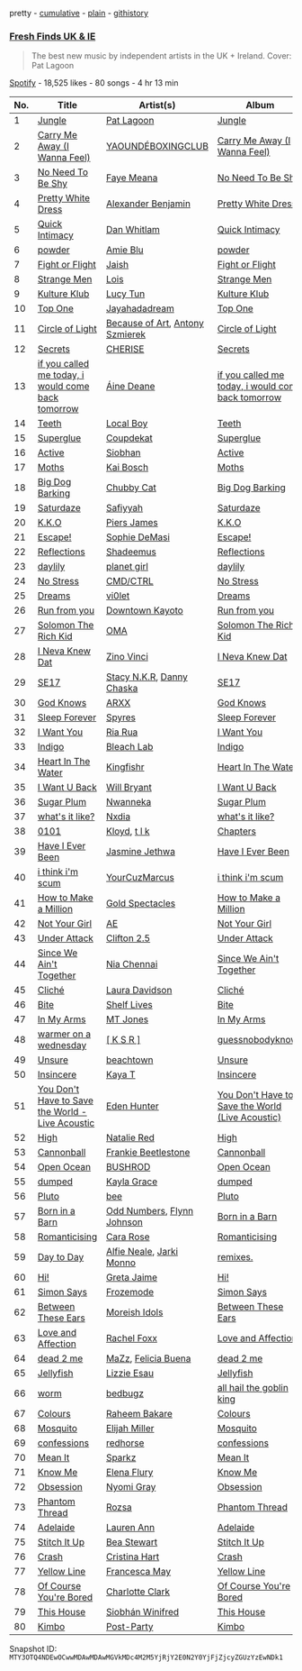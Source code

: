 pretty - [cumulative](/playlists/cumulative/37i9dQZF1DX7AqyNZFu97s.md) - [plain](/playlists/plain/37i9dQZF1DX7AqyNZFu97s) - [githistory](https://github.githistory.xyz/mackorone/spotify-playlist-archive/blob/main/playlists/plain/37i9dQZF1DX7AqyNZFu97s)

### [Fresh Finds UK & IE](https://open.spotify.com/playlist/37i9dQZF1DX7AqyNZFu97s)

> The best new music by independent artists in the UK + Ireland\. Cover: Pat Lagoon

[Spotify](https://open.spotify.com/user/spotify) - 18,525 likes - 80 songs - 4 hr 13 min

| No. | Title | Artist(s) | Album | Length |
|---|---|---|---|---|
| 1 | [Jungle](https://open.spotify.com/track/666HGPJuRGRcoAQk77yPBo) | [Pat Lagoon](https://open.spotify.com/artist/4WaDfJax1AahnapPlsWsDs) | [Jungle](https://open.spotify.com/album/2k3VfLxrSUfDh5dgv7UWlA) | 2:40 |
| 2 | [Carry Me Away \(I Wanna Feel\)](https://open.spotify.com/track/0JhUFxpDzbUwHgE39htZq7) | [YAOUNDÉBOXINGCLUB](https://open.spotify.com/artist/0DhFlKC8BmJcADqBXFEYZP) | [Carry Me Away \(I Wanna Feel\)](https://open.spotify.com/album/4lH4CzagnY2i6TTqxm1Z8c) | 4:17 |
| 3 | [No Need To Be Shy](https://open.spotify.com/track/3VxIjocaCYMksTd4TzkdVd) | [Faye Meana](https://open.spotify.com/artist/0IYLHzQ2biFwd5DNJUZ5yP) | [No Need To Be Shy](https://open.spotify.com/album/1VuHpYETdoOWSbTMnGRWCA) | 4:09 |
| 4 | [Pretty White Dress](https://open.spotify.com/track/6ExdLr5xQzrPTOtEwQkrOo) | [Alexander Benjamin](https://open.spotify.com/artist/4M1EwKYNg2mwMhkjXzk1us) | [Pretty White Dress](https://open.spotify.com/album/51QcpQ9dDPWFXxSY7AA2vr) | 1:49 |
| 5 | [Quick Intimacy](https://open.spotify.com/track/2q4aX1wz9lZCjgEeZKkX2a) | [Dan Whitlam](https://open.spotify.com/artist/4t4zanmCp0GBomHaX5hXt8) | [Quick Intimacy](https://open.spotify.com/album/5cq1wjcKBpzhYCHYWHQz8o) | 2:31 |
| 6 | [powder](https://open.spotify.com/track/2j9KFNoRm0AKJnxcLnMJUc) | [Amie Blu](https://open.spotify.com/artist/3WWvqxymB3Nypxej8XcQKC) | [powder](https://open.spotify.com/album/58tIfxPJU0jAZ5ZbjsmrCx) | 2:44 |
| 7 | [Fight or Flight](https://open.spotify.com/track/2kzbY8YdMYOqixsGcTZPx8) | [Jaish](https://open.spotify.com/artist/4gA27N5UFxsfcwEoZISYry) | [Fight or Flight](https://open.spotify.com/album/3xTVIOmlpSTf8AFt9UWA0O) | 4:05 |
| 8 | [Strange Men](https://open.spotify.com/track/5Cr4tPcAh3LOWy5M16PW34) | [Lois](https://open.spotify.com/artist/6qAYnkQmOOQCBPPmyd4lo1) | [Strange Men](https://open.spotify.com/album/0NeadghQH4M7QHdqRWYvPZ) | 2:58 |
| 9 | [Kulture Klub](https://open.spotify.com/track/1Qd1AhEkO0IoW2kzhmPjSC) | [Lucy Tun](https://open.spotify.com/artist/6OtMoXdFTNYbPwyx1M6Yk6) | [Kulture Klub](https://open.spotify.com/album/7mEQc1BDlbvZXom31KIEDT) | 2:13 |
| 10 | [Top One](https://open.spotify.com/track/4t2HqhJdYy86TKq00KDY13) | [Jayahadadream](https://open.spotify.com/artist/1Zr6I0quVpqoCSTs6TRCpo) | [Top One](https://open.spotify.com/album/4tjuqAjgS0nwm1kfR63Q8z) | 3:22 |
| 11 | [Circle of Light](https://open.spotify.com/track/6a6ui28fBRRlc0TcdXoIbM) | [Because of Art](https://open.spotify.com/artist/4Cmrx83CCgN8X1hkyhkUkq), [Antony Szmierek](https://open.spotify.com/artist/1odn2oz1bEsGWugQ8W3zhn) | [Circle of Light](https://open.spotify.com/album/1XJIRwvgrc6roiNKphMRHr) | 3:40 |
| 12 | [Secrets](https://open.spotify.com/track/5LOeNu6xrB63aba54GSTmc) | [CHERISE](https://open.spotify.com/artist/36J979CZNAI4GsrElYFUOC) | [Secrets](https://open.spotify.com/album/0hUK9ar148INK0u4OdIJxp) | 4:23 |
| 13 | [if you called me today, i would come back tomorrow](https://open.spotify.com/track/0ZhcTOA3jY10bgme6qpptW) | [Áine Deane](https://open.spotify.com/artist/3iXWRV73XvTRhpfoT6SPLU) | [if you called me today, i would come back tomorrow](https://open.spotify.com/album/7860oA85u1By2IkqmpXiAi) | 4:02 |
| 14 | [Teeth](https://open.spotify.com/track/0WVCLhaqfBVm8RutijCiMB) | [Local Boy](https://open.spotify.com/artist/34Ze0nb54KG3gietZGFZIj) | [Teeth](https://open.spotify.com/album/1cfCP9505PAGSh4eVmYQhS) | 3:32 |
| 15 | [Superglue](https://open.spotify.com/track/3e0ZdECpzQAXZIyyI9glBa) | [Coupdekat](https://open.spotify.com/artist/7dkxCFHMMu1kwCdmCA15i0) | [Superglue](https://open.spotify.com/album/1OEZ2Ct6bMGje4eldWOWjJ) | 2:06 |
| 16 | [Active](https://open.spotify.com/track/4CwrBq5IRj5Aem8cpWWE1M) | [Siobhan](https://open.spotify.com/artist/2kYZxUrWyJ5ju6JkkD5wYY) | [Active](https://open.spotify.com/album/4X2nQ4EmMN8zEWb9R5b63O) | 2:54 |
| 17 | [Moths](https://open.spotify.com/track/4Qq9DfuAHCqoUNX8y4vxNK) | [Kai Bosch](https://open.spotify.com/artist/6NvsbUgzHkjZK3ZUEWui41) | [Moths](https://open.spotify.com/album/6ToN4up7FEIeWVChNt8ppv) | 2:42 |
| 18 | [Big Dog Barking](https://open.spotify.com/track/4kEarTa6pcGd3TCN6CYGSm) | [Chubby Cat](https://open.spotify.com/artist/7BkztvqJQObg4NfzHxugrZ) | [Big Dog Barking](https://open.spotify.com/album/5z57cpq7qtolGiw2PIuGdJ) | 2:19 |
| 19 | [Saturdaze](https://open.spotify.com/track/5vBUrddrk4JmhapgU7JtmZ) | [Safiyyah](https://open.spotify.com/artist/07UzVz5qBaR5ZQcaRCYeIu) | [Saturdaze](https://open.spotify.com/album/01y5z9xXTz6wLEJOPo3EuK) | 2:06 |
| 20 | [K.K.O](https://open.spotify.com/track/3c7HwgYVv6d3kxOQGrYk0G) | [Piers James](https://open.spotify.com/artist/1M5jchd0rXJneek1xALRFW) | [K.K.O](https://open.spotify.com/album/6QMZWUgeNUjAqwaxgFsPFm) | 1:56 |
| 21 | [Escape!](https://open.spotify.com/track/47SPO3hXbl1Hauhd0NkDbi) | [Sophie DeMasi](https://open.spotify.com/artist/04T6bn9LSVviNkkR5YsDSS) | [Escape!](https://open.spotify.com/album/0CbkGWLlCjpCh3pqXMih5S) | 2:01 |
| 22 | [Reflections](https://open.spotify.com/track/51SkiXxURPgPkN1YJPjDtj) | [Shadeemus](https://open.spotify.com/artist/4YMVFIUN0CZGaZ3lvkHzLr) | [Reflections](https://open.spotify.com/album/20hzLLksWusd2QxePy6Dhe) | 3:52 |
| 23 | [daylily](https://open.spotify.com/track/7KEhaY7XiQl3bCi6a9DRGF) | [planet girl](https://open.spotify.com/artist/40DgzqFfLrkIx2mas3Bpfv) | [daylily](https://open.spotify.com/album/0Obq7BnH0KPhGNgs0IwZCV) | 2:33 |
| 24 | [No Stress](https://open.spotify.com/track/51dkS4zglcRYkPiWBDZSic) | [CMD/CTRL](https://open.spotify.com/artist/717wokHGfBLVAO7ZItnhox) | [No Stress](https://open.spotify.com/album/1r4TyrZCxi3Ofa7slTYpz6) | 3:45 |
| 25 | [Dreams](https://open.spotify.com/track/1jBf0Dktp8svrxEh364H5L) | [vi0let](https://open.spotify.com/artist/3ZzSaEjPW9zwhYfvId1l0Q) | [Dreams](https://open.spotify.com/album/1cYWo5RUIURdSHmpjcLu2z) | 3:06 |
| 26 | [Run from you](https://open.spotify.com/track/2hGgCuB3Cqmu92eULAiXhW) | [Downtown Kayoto](https://open.spotify.com/artist/1iq8YeJvyhHB44r0bJj8RR) | [Run from you](https://open.spotify.com/album/3CCw8H7YKnufmFZ0baD7vf) | 2:26 |
| 27 | [Solomon The Rich Kid](https://open.spotify.com/track/59NCKlKK57HFKf639C6UGR) | [OMA](https://open.spotify.com/artist/6tcltBYoeWDm2P6NoawNIT) | [Solomon The Rich Kid](https://open.spotify.com/album/1eplwqrsZKc4rPnkSQtRDR) | 3:12 |
| 28 | [I Neva Knew Dat](https://open.spotify.com/track/0IhBUYMq8Z7mZeqyavnyc0) | [Zino Vinci](https://open.spotify.com/artist/5Dqzm9gLDtQhy9mUEck1cK) | [I Neva Knew Dat](https://open.spotify.com/album/4qD3WZ4R4ZNWpLV3spSnZ5) | 1:55 |
| 29 | [SE17](https://open.spotify.com/track/4dzMtsZMsvl2cI5THF4cqj) | [Stacy N.K.R](https://open.spotify.com/artist/1UzBibT2gCadoWxVLRlq3U), [Danny Chaska](https://open.spotify.com/artist/6comUtFS2GIJEJ4E8kMUbP) | [SE17](https://open.spotify.com/album/6aqqtrkZgGo6AGWhASU0HC) | 3:22 |
| 30 | [God Knows](https://open.spotify.com/track/21d4LQbHVuzPruS53gIMYk) | [ARXX](https://open.spotify.com/artist/1pQ8qfxpuRJKEUFPGrf6Uc) | [God Knows](https://open.spotify.com/album/4CTHGfg4ccypcg0JbzsX1e) | 2:36 |
| 31 | [Sleep Forever](https://open.spotify.com/track/4BKHayZJtmyfm0NP8erXiC) | [Spyres](https://open.spotify.com/artist/0gu9FiIFp32jTZSCRhdqFO) | [Sleep Forever](https://open.spotify.com/album/0aruNZwXtrYUShnQJtqf1b) | 3:07 |
| 32 | [I Want You](https://open.spotify.com/track/64CWn4kbgfghtleoVRhnSJ) | [Ria Rua](https://open.spotify.com/artist/5MDQCswurtJyl1bigqfzki) | [I Want You](https://open.spotify.com/album/0TW1BwEEMw421oSTnkES3C) | 3:49 |
| 33 | [Indigo](https://open.spotify.com/track/745SWQcnr66ty7jdI0p7Io) | [Bleach Lab](https://open.spotify.com/artist/2B70zWgfCAGQ8o2ImS2bH8) | [Indigo](https://open.spotify.com/album/29xNyq5cem5oPVurNSBYcp) | 4:05 |
| 34 | [Heart In The Water](https://open.spotify.com/track/7dDCYIuw6YUvcO1nzl8hP5) | [Kingfishr](https://open.spotify.com/artist/6c2qQFq3xfxFJndX6wSe4f) | [Heart In The Water](https://open.spotify.com/album/5Uie78uNFG2u2VTVBA8ckG) | 3:23 |
| 35 | [I Want U Back](https://open.spotify.com/track/4AWpkYqsTao6hiUmanzsOB) | [Will Bryant](https://open.spotify.com/artist/2uJRUFEELBSNirlF7oFHea) | [I Want U Back](https://open.spotify.com/album/06Zno3s3R3EYWppTy3Ch5F) | 3:48 |
| 36 | [Sugar Plum](https://open.spotify.com/track/7CwJkHavYZejN2vPlD0H9M) | [Nwanneka](https://open.spotify.com/artist/3QxZ4kihiVSG6k22zVDvqW) | [Sugar Plum](https://open.spotify.com/album/553jPDmJwsROwZBb7AWGan) | 2:38 |
| 37 | [what's it like?](https://open.spotify.com/track/06UT5EKO1vsf0x1hr1AHFN) | [Nxdia](https://open.spotify.com/artist/0Dkj3iE06TJGxGIrGCmwVf) | [what's it like?](https://open.spotify.com/album/7KNOObXRkpC5GwtV14gEiD) | 3:19 |
| 38 | [0101](https://open.spotify.com/track/3WN5rtYKalSLobWAtEQ51m) | [Kloyd](https://open.spotify.com/artist/2KF47WT2Ju9B5tFlNU7Uz7), [t l k](https://open.spotify.com/artist/1i3lco9WAy7YqKzCIc3Ahd) | [Chapters](https://open.spotify.com/album/7ccvGMcywqBQXxSZ4vXkFX) | 3:52 |
| 39 | [Have I Ever Been](https://open.spotify.com/track/4yRS5wjodEe28wyWcTM5up) | [Jasmine Jethwa](https://open.spotify.com/artist/6FLqwgd1Ks0JvEmqpewIpv) | [Have I Ever Been](https://open.spotify.com/album/2NB8LDy6LsycfkiFHr8Nwv) | 2:53 |
| 40 | [i think i'm scum](https://open.spotify.com/track/4u3ICfPBa83niklr7idyVc) | [YourCuzMarcus](https://open.spotify.com/artist/2uzoLrIZDZiMtSWTh32x5N) | [i think i'm scum](https://open.spotify.com/album/2oRvewNgMmEJW5FijyNNM1) | 3:05 |
| 41 | [How to Make a Million](https://open.spotify.com/track/0yRMHBVDxbjBdoI06ASE8G) | [Gold Spectacles](https://open.spotify.com/artist/5bGWQ9mEBYAo0GYymwj2QV) | [How to Make a Million](https://open.spotify.com/album/2FScKqBtgYM1z5kp6zw4DB) | 3:44 |
| 42 | [Not Your Girl](https://open.spotify.com/track/5TxAP7e0niup50iZqXo2SV) | [AE](https://open.spotify.com/artist/4UWcOm40hIpudoHIcpQQxg) | [Not Your Girl](https://open.spotify.com/album/7HXUS4ESmgOsRVMIlO5Jl4) | 2:37 |
| 43 | [Under Attack](https://open.spotify.com/track/6Qu4DpEUy1iHsyc0HSzTWS) | [Clifton 2.5](https://open.spotify.com/artist/6m1tsPh6bZsqS5BTP8Tzu8) | [Under Attack](https://open.spotify.com/album/5d3XVcoNvAyJau39PvZpjq) | 3:01 |
| 44 | [Since We Ain't Together](https://open.spotify.com/track/7eB3zMEk2I77BCMx7a5fXD) | [Nia Chennai](https://open.spotify.com/artist/0iHJWiuW0rtMwtlLr0sPtR) | [Since We Ain't Together](https://open.spotify.com/album/49Lod646QQQAiS0pCeHucW) | 3:16 |
| 45 | [Cliché](https://open.spotify.com/track/3m1bdD8K7YvyNP8zACQ6Fw) | [Laura Davidson](https://open.spotify.com/artist/09HoJ8gs0b933TzQs0qvKf) | [Cliché](https://open.spotify.com/album/3OBpcICugDbe4JrTvvQUHJ) | 2:37 |
| 46 | [Bite](https://open.spotify.com/track/7L0QRXk8Yr1QUHruF10TWJ) | [Shelf Lives](https://open.spotify.com/artist/2RgHe4GuLjWoJmgdAOVubr) | [Bite](https://open.spotify.com/album/4CTR4308FLv0J234RjREIl) | 3:10 |
| 47 | [In My Arms](https://open.spotify.com/track/3MGufkA4i2p3o2A3wlHTwz) | [MT Jones](https://open.spotify.com/artist/0DLNLJyVZ55oPrSrsbiD5m) | [In My Arms](https://open.spotify.com/album/6rX4IDmiCEt9jog3cBNFyA) | 4:17 |
| 48 | [warmer on a wednesday](https://open.spotify.com/track/0QSjznhRo9urUmGuJ8SAAN) | [\[ K S R \]](https://open.spotify.com/artist/7BWjWVat8puiUriWads4kk) | [guessnobodyknows](https://open.spotify.com/album/4OlaEgHGLXjCKTWMVdtvbA) | 2:24 |
| 49 | [Unsure](https://open.spotify.com/track/42r5vuo3MCtihnYiHdybrV) | [beachtown](https://open.spotify.com/artist/20Gn0QldnmvNFLYxsa9vMI) | [Unsure](https://open.spotify.com/album/0yrpEQAkxqGmc40E7Jn44r) | 3:11 |
| 50 | [Insincere](https://open.spotify.com/track/7figjkt19nYRAuPNF9WFQd) | [Kaya T](https://open.spotify.com/artist/5QqzYRO8Pxtgc0yfs4LXQ8) | [Insincere](https://open.spotify.com/album/5u6xJl50ug1ofv4lQRymlP) | 3:09 |
| 51 | [You Don't Have to Save the World \- Live Acoustic](https://open.spotify.com/track/72AyO17N201ApAwlj4Lbse) | [Eden Hunter](https://open.spotify.com/artist/3gj3wnfr4hxEKKygT9r5IS) | [You Don't Have to Save the World \(Live Acoustic\)](https://open.spotify.com/album/0fw9qIRhnb1UYnW4j38RZS) | 3:10 |
| 52 | [High](https://open.spotify.com/track/4aLoyjHI2UfR55tJwgAj6J) | [Natalie Red](https://open.spotify.com/artist/38EW5PoQXJSd0tRuhmMbFL) | [High](https://open.spotify.com/album/7m8hVydvqkepqCj2WjffvS) | 2:36 |
| 53 | [Cannonball](https://open.spotify.com/track/1ZEqZyOunFxQqiKwrLYFcq) | [Frankie Beetlestone](https://open.spotify.com/artist/3P9q1XRVPpimotcMCGOFqH) | [Cannonball](https://open.spotify.com/album/2Uw4O0i1AeT0Ea1ZmqRz8l) | 3:30 |
| 54 | [Open Ocean](https://open.spotify.com/track/2x09yzqiWF8fnu61FidHkh) | [BUSHROD](https://open.spotify.com/artist/7gban0JAsN3TX4BLGqmYOy) | [Open Ocean](https://open.spotify.com/album/2DDBkauuEWKixDxDimFFkP) | 3:23 |
| 55 | [dumped](https://open.spotify.com/track/1GLTKz1d14nf3XlT2tLpVC) | [Kayla Grace](https://open.spotify.com/artist/12dfSc1rVtEea2qMe38v3T) | [dumped](https://open.spotify.com/album/1bcuBWVW48T7OdLpTqIVyg) | 2:45 |
| 56 | [Pluto](https://open.spotify.com/track/0MB0r8kV3q5Ev5wnus5sW2) | [bee](https://open.spotify.com/artist/67cRv3IqYI4b4rZTUg7BBs) | [Pluto](https://open.spotify.com/album/4smzOknX4k64uDt1wDYHkd) | 3:44 |
| 57 | [Born in a Barn](https://open.spotify.com/track/6JmJPUXPUIYo4NkijZIYLe) | [Odd Numbers](https://open.spotify.com/artist/32JiqL3jyFqx0K8osNYKU6), [Flynn Johnson](https://open.spotify.com/artist/0ZyGGlQfGnXKOUMdsb3biT) | [Born in a Barn](https://open.spotify.com/album/6yIRB5MUndwdymyYuGZbkI) | 2:57 |
| 58 | [Romanticising](https://open.spotify.com/track/1CYxZmTGyguRiD4YR5fjBM) | [Cara Rose](https://open.spotify.com/artist/3sFRw2rNSs7K5ZS842Idr5) | [Romanticising](https://open.spotify.com/album/4chppR0Ex91CGh27Q0RJob) | 3:30 |
| 59 | [Day to Day](https://open.spotify.com/track/0tp5v2Pw6EelqJzjBKPGCx) | [Alfie Neale](https://open.spotify.com/artist/3kMEpQS5iaBwIvrudhKYmG), [Jarki Monno](https://open.spotify.com/artist/7Md7xD1AXk3BJ5Jl21H7fg) | [remixes.](https://open.spotify.com/album/22vSnj6pQ7e7w7eGL7zIdd) | 2:56 |
| 60 | [Hi!](https://open.spotify.com/track/4qnEWaFBLZc62RFLKyCid6) | [Greta Jaime](https://open.spotify.com/artist/2L5LSUhkLo20iqPTNA5aC5) | [Hi!](https://open.spotify.com/album/5IwUIN1BIAmOw3X6hTJIeK) | 3:28 |
| 61 | [Simon Says](https://open.spotify.com/track/3hlOO4psHt2sp7pftuDNTc) | [Frozemode](https://open.spotify.com/artist/2BhOQjsvbHRatFkBLkjmu5) | [Simon Says](https://open.spotify.com/album/4ajsOmGcK1SPzzy6YNGohm) | 2:30 |
| 62 | [Between These Ears](https://open.spotify.com/track/7uGjthVtNKLjVyLWyehDoW) | [Moreish Idols](https://open.spotify.com/artist/7DoCMYqpSbn3kgBSWDpnLP) | [Between These Ears](https://open.spotify.com/album/4xjw443AP00hYrPylWLno6) | 3:47 |
| 63 | [Love and Affection](https://open.spotify.com/track/1vJNibSAtRmiCgdDIWLEaN) | [Rachel Foxx](https://open.spotify.com/artist/0t1kdZKkHiXCdjQBVbnN0a) | [Love and Affection](https://open.spotify.com/album/3vSPbXrNhO1ufhv2Qx3G5b) | 2:53 |
| 64 | [dead 2 me](https://open.spotify.com/track/32qU7OJnB1HMdUXAeiqNnv) | [MaZz](https://open.spotify.com/artist/107O5LIqkinsrUzpFr9gu7), [Felicia Buena](https://open.spotify.com/artist/2edjm4uUeTM4iIa7NvKDPs) | [dead 2 me](https://open.spotify.com/album/6QXNOUHKwXK9qt8ZaXDbbM) | 4:18 |
| 65 | [Jellyfish](https://open.spotify.com/track/5miXWvZSKWYr4W3MR27z87) | [Lizzie Esau](https://open.spotify.com/artist/3E2PKHxfpNa2R6N3RIpa8S) | [Jellyfish](https://open.spotify.com/album/5lYRdMHU1chHG2AKzkO72o) | 3:32 |
| 66 | [worm](https://open.spotify.com/track/2mHLkoaZN8uEjGH9QHTQoX) | [bedbugz](https://open.spotify.com/artist/6xJNxUyZUIaEsIS2LL9t6U) | [all hail the goblin king](https://open.spotify.com/album/1mLH9fjLiAjB2daczIKP9m) | 2:16 |
| 67 | [Colours](https://open.spotify.com/track/4kAZK0R5sz85zfRWdzTJu3) | [Raheem Bakare](https://open.spotify.com/artist/40IuUXbYWhw6UcfU7hHmpM) | [Colours](https://open.spotify.com/album/418RtvJgdu07bflQaBlJm8) | 3:17 |
| 68 | [Mosquito](https://open.spotify.com/track/3p5I5YZWnp81bcAvUzVHa3) | [Elijah Miller](https://open.spotify.com/artist/5EiOwophtTAR0ZaPfXuK5a) | [Mosquito](https://open.spotify.com/album/1eUSbAtW5RZmiuWEDmCxYe) | 2:52 |
| 69 | [confessions](https://open.spotify.com/track/2p0jJSHRku5Y6OJwmyoUIy) | [redhorse](https://open.spotify.com/artist/1maxPRllLq3HwNvtDb1jMV) | [confessions](https://open.spotify.com/album/58i5yD9lydmJvWk34WtUm5) | 2:10 |
| 70 | [Mean It](https://open.spotify.com/track/1FTchUMLQvhXjbUjcDjHt5) | [Sparkz](https://open.spotify.com/artist/3wKN85pgXHwvP8mTt7dVJf) | [Mean It](https://open.spotify.com/album/1OmMwyd5tCXVlafItehP2I) | 3:41 |
| 71 | [Know Me](https://open.spotify.com/track/4FEeZbbhWug8dtovBPOP5D) | [Elena Flury](https://open.spotify.com/artist/3Qje1fgX9cfwugPCAG6Uuy) | [Know Me](https://open.spotify.com/album/0ed5iyx8G926coPxvBsdJR) | 3:54 |
| 72 | [Obsession](https://open.spotify.com/track/3VCmQnNlGfzacZ6pYnJoQe) | [Nyomi Gray](https://open.spotify.com/artist/2k5zk5laWH1ndNQ4KO5HaW) | [Obsession](https://open.spotify.com/album/1HOrVA8fF5jaU5HKKkxEme) | 3:22 |
| 73 | [Phantom Thread](https://open.spotify.com/track/00GbCvF8LSUeojfFvU3NbG) | [Rozsa](https://open.spotify.com/artist/3201bOfaDq1bMqRAYDnTIa) | [Phantom Thread](https://open.spotify.com/album/403rxbWNn8L0s8awtDAtG1) | 3:48 |
| 74 | [Adelaide](https://open.spotify.com/track/2uuFnP6vm64FVbbclxHDJ4) | [Lauren Ann](https://open.spotify.com/artist/2dC6qGukdDzZAaV62tzGLL) | [Adelaide](https://open.spotify.com/album/6vL34ppXDGTVKqp1l5CmSy) | 3:11 |
| 75 | [Stitch It Up](https://open.spotify.com/track/5FAIwHzilOd0XPOOoXqC1W) | [Bea Stewart](https://open.spotify.com/artist/1HjCjNkTNeBFF3aqqf6kli) | [Stitch It Up](https://open.spotify.com/album/1qP0dba6aH2l8bgPlAUXQw) | 4:09 |
| 76 | [Crash](https://open.spotify.com/track/0P67h44au1WSSt2zgDK5TY) | [Cristina Hart](https://open.spotify.com/artist/7pVyyAdD81b7j86qIVEjnn) | [Crash](https://open.spotify.com/album/4kH6ZdOrDpr5nfLrKQKQ5N) | 2:41 |
| 77 | [Yellow Line](https://open.spotify.com/track/3kzzVvFsf6hFRhKo8rdsxD) | [Francesca May](https://open.spotify.com/artist/0gd75FL5oLPhX5iXuh7tfO) | [Yellow Line](https://open.spotify.com/album/5O0E84035B8z93w9M2ImE9) | 3:23 |
| 78 | [Of Course You're Bored](https://open.spotify.com/track/4GcYZoxGrvsaIKeoh3jORW) | [Charlotte Clark](https://open.spotify.com/artist/2mp1tlha2UQUPY00PZZhI2) | [Of Course You're Bored](https://open.spotify.com/album/3HJtnL5U4lMzPIH1L4x0rE) | 3:03 |
| 79 | [This House](https://open.spotify.com/track/65xFN1n2mZaOfDpMFJKC1q) | [Siobhán Winifred](https://open.spotify.com/artist/1YvRCYoo7jj2O6l6sPcT9x) | [This House](https://open.spotify.com/album/1injOfpCewnPrD2g6DbqEd) | 3:41 |
| 80 | [Kimbo](https://open.spotify.com/track/5LOYEyu49C5PSyzVKSiqTM) | [Post\-Party](https://open.spotify.com/artist/6Sg6gogb6FlpSMhqTL7XO9) | [Kimbo](https://open.spotify.com/album/25x3ck5y5bFbAAQjWe9xIn) | 3:54 |

Snapshot ID: `MTY3OTQ4NDEwOCwwMDAwMDAwMGVkMDc4M2M5YjRjY2E0N2Y0YjFjZjcyZGUzYzEwNDk1`
